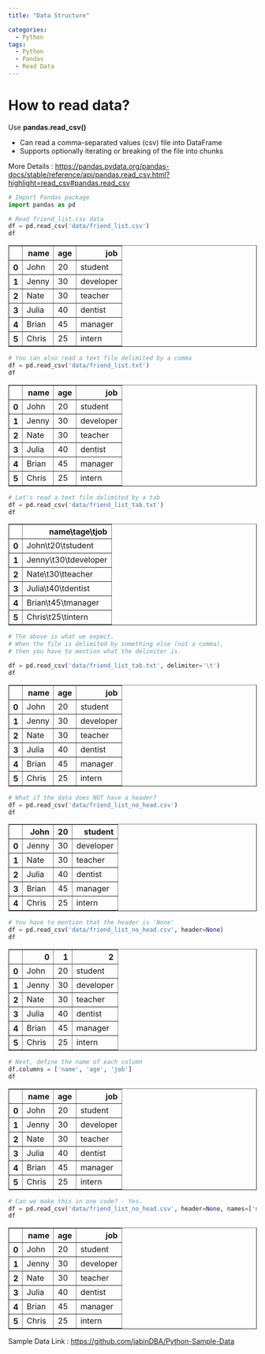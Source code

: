 ```yaml
---
title: "Data Structure"

categories:
  - Python
tags:
  - Python
  - Pandas
  - Read Data
---
```


# How to read data?

Use **pandas.read_csv()**

- Can read a comma-separated values (csv) file into DataFrame
- Supports optionally iterating or breaking of the file into chunks

More Details : https://pandas.pydata.org/pandas-docs/stable/reference/api/pandas.read_csv.html?highlight=read_csv#pandas.read_csv


```python
# Import Pandas package
import pandas as pd
```


```python
# Read friend_list.csv data
df = pd.read_csv('data/friend_list.csv')
df
```




<div>
<style scoped>
    .dataframe tbody tr th:only-of-type {
        vertical-align: middle;
    }

    .dataframe tbody tr th {
        vertical-align: top;
    }

    .dataframe thead th {
        text-align: right;
    }
</style>
<table border="1" class="dataframe">
  <thead>
    <tr style="text-align: right;">
      <th></th>
      <th>name</th>
      <th>age</th>
      <th>job</th>
    </tr>
  </thead>
  <tbody>
    <tr>
      <th>0</th>
      <td>John</td>
      <td>20</td>
      <td>student</td>
    </tr>
    <tr>
      <th>1</th>
      <td>Jenny</td>
      <td>30</td>
      <td>developer</td>
    </tr>
    <tr>
      <th>2</th>
      <td>Nate</td>
      <td>30</td>
      <td>teacher</td>
    </tr>
    <tr>
      <th>3</th>
      <td>Julia</td>
      <td>40</td>
      <td>dentist</td>
    </tr>
    <tr>
      <th>4</th>
      <td>Brian</td>
      <td>45</td>
      <td>manager</td>
    </tr>
    <tr>
      <th>5</th>
      <td>Chris</td>
      <td>25</td>
      <td>intern</td>
    </tr>
  </tbody>
</table>
</div>




```python
# You can also read a text file delimited by a comma
df = pd.read_csv('data/friend_list.txt')
df
```




<div>
<style scoped>
    .dataframe tbody tr th:only-of-type {
        vertical-align: middle;
    }

    .dataframe tbody tr th {
        vertical-align: top;
    }

    .dataframe thead th {
        text-align: right;
    }
</style>
<table border="1" class="dataframe">
  <thead>
    <tr style="text-align: right;">
      <th></th>
      <th>name</th>
      <th>age</th>
      <th>job</th>
    </tr>
  </thead>
  <tbody>
    <tr>
      <th>0</th>
      <td>John</td>
      <td>20</td>
      <td>student</td>
    </tr>
    <tr>
      <th>1</th>
      <td>Jenny</td>
      <td>30</td>
      <td>developer</td>
    </tr>
    <tr>
      <th>2</th>
      <td>Nate</td>
      <td>30</td>
      <td>teacher</td>
    </tr>
    <tr>
      <th>3</th>
      <td>Julia</td>
      <td>40</td>
      <td>dentist</td>
    </tr>
    <tr>
      <th>4</th>
      <td>Brian</td>
      <td>45</td>
      <td>manager</td>
    </tr>
    <tr>
      <th>5</th>
      <td>Chris</td>
      <td>25</td>
      <td>intern</td>
    </tr>
  </tbody>
</table>
</div>




```python
# Let's read a text file delimited by a tab
df = pd.read_csv('data/friend_list_tab.txt')
df
```




<div>
<style scoped>
    .dataframe tbody tr th:only-of-type {
        vertical-align: middle;
    }

    .dataframe tbody tr th {
        vertical-align: top;
    }

    .dataframe thead th {
        text-align: right;
    }
</style>
<table border="1" class="dataframe">
  <thead>
    <tr style="text-align: right;">
      <th></th>
      <th>name\tage\tjob</th>
    </tr>
  </thead>
  <tbody>
    <tr>
      <th>0</th>
      <td>John\t20\tstudent</td>
    </tr>
    <tr>
      <th>1</th>
      <td>Jenny\t30\tdeveloper</td>
    </tr>
    <tr>
      <th>2</th>
      <td>Nate\t30\tteacher</td>
    </tr>
    <tr>
      <th>3</th>
      <td>Julia\t40\tdentist</td>
    </tr>
    <tr>
      <th>4</th>
      <td>Brian\t45\tmanager</td>
    </tr>
    <tr>
      <th>5</th>
      <td>Chris\t25\tintern</td>
    </tr>
  </tbody>
</table>
</div>




```python
# The above is what we expect.
# When the file is delimited by something else (not a comma),
# then you have to mention what the delimiter is.

df = pd.read_csv('data/friend_list_tab.txt', delimiter='\t')
df
```




<div>
<style scoped>
    .dataframe tbody tr th:only-of-type {
        vertical-align: middle;
    }

    .dataframe tbody tr th {
        vertical-align: top;
    }

    .dataframe thead th {
        text-align: right;
    }
</style>
<table border="1" class="dataframe">
  <thead>
    <tr style="text-align: right;">
      <th></th>
      <th>name</th>
      <th>age</th>
      <th>job</th>
    </tr>
  </thead>
  <tbody>
    <tr>
      <th>0</th>
      <td>John</td>
      <td>20</td>
      <td>student</td>
    </tr>
    <tr>
      <th>1</th>
      <td>Jenny</td>
      <td>30</td>
      <td>developer</td>
    </tr>
    <tr>
      <th>2</th>
      <td>Nate</td>
      <td>30</td>
      <td>teacher</td>
    </tr>
    <tr>
      <th>3</th>
      <td>Julia</td>
      <td>40</td>
      <td>dentist</td>
    </tr>
    <tr>
      <th>4</th>
      <td>Brian</td>
      <td>45</td>
      <td>manager</td>
    </tr>
    <tr>
      <th>5</th>
      <td>Chris</td>
      <td>25</td>
      <td>intern</td>
    </tr>
  </tbody>
</table>
</div>




```python
# What if the data does NOT have a header?
df = pd.read_csv('data/friend_list_no_head.csv')
df
```




<div>
<style scoped>
    .dataframe tbody tr th:only-of-type {
        vertical-align: middle;
    }

    .dataframe tbody tr th {
        vertical-align: top;
    }

    .dataframe thead th {
        text-align: right;
    }
</style>
<table border="1" class="dataframe">
  <thead>
    <tr style="text-align: right;">
      <th></th>
      <th>John</th>
      <th>20</th>
      <th>student</th>
    </tr>
  </thead>
  <tbody>
    <tr>
      <th>0</th>
      <td>Jenny</td>
      <td>30</td>
      <td>developer</td>
    </tr>
    <tr>
      <th>1</th>
      <td>Nate</td>
      <td>30</td>
      <td>teacher</td>
    </tr>
    <tr>
      <th>2</th>
      <td>Julia</td>
      <td>40</td>
      <td>dentist</td>
    </tr>
    <tr>
      <th>3</th>
      <td>Brian</td>
      <td>45</td>
      <td>manager</td>
    </tr>
    <tr>
      <th>4</th>
      <td>Chris</td>
      <td>25</td>
      <td>intern</td>
    </tr>
  </tbody>
</table>
</div>




```python
# You have to mention that the header is 'None'
df = pd.read_csv('data/friend_list_no_head.csv', header=None)
df
```




<div>
<style scoped>
    .dataframe tbody tr th:only-of-type {
        vertical-align: middle;
    }

    .dataframe tbody tr th {
        vertical-align: top;
    }

    .dataframe thead th {
        text-align: right;
    }
</style>
<table border="1" class="dataframe">
  <thead>
    <tr style="text-align: right;">
      <th></th>
      <th>0</th>
      <th>1</th>
      <th>2</th>
    </tr>
  </thead>
  <tbody>
    <tr>
      <th>0</th>
      <td>John</td>
      <td>20</td>
      <td>student</td>
    </tr>
    <tr>
      <th>1</th>
      <td>Jenny</td>
      <td>30</td>
      <td>developer</td>
    </tr>
    <tr>
      <th>2</th>
      <td>Nate</td>
      <td>30</td>
      <td>teacher</td>
    </tr>
    <tr>
      <th>3</th>
      <td>Julia</td>
      <td>40</td>
      <td>dentist</td>
    </tr>
    <tr>
      <th>4</th>
      <td>Brian</td>
      <td>45</td>
      <td>manager</td>
    </tr>
    <tr>
      <th>5</th>
      <td>Chris</td>
      <td>25</td>
      <td>intern</td>
    </tr>
  </tbody>
</table>
</div>




```python
# Next, define the name of each column
df.columns = ['name', 'age', 'job']
df
```




<div>
<style scoped>
    .dataframe tbody tr th:only-of-type {
        vertical-align: middle;
    }

    .dataframe tbody tr th {
        vertical-align: top;
    }

    .dataframe thead th {
        text-align: right;
    }
</style>
<table border="1" class="dataframe">
  <thead>
    <tr style="text-align: right;">
      <th></th>
      <th>name</th>
      <th>age</th>
      <th>job</th>
    </tr>
  </thead>
  <tbody>
    <tr>
      <th>0</th>
      <td>John</td>
      <td>20</td>
      <td>student</td>
    </tr>
    <tr>
      <th>1</th>
      <td>Jenny</td>
      <td>30</td>
      <td>developer</td>
    </tr>
    <tr>
      <th>2</th>
      <td>Nate</td>
      <td>30</td>
      <td>teacher</td>
    </tr>
    <tr>
      <th>3</th>
      <td>Julia</td>
      <td>40</td>
      <td>dentist</td>
    </tr>
    <tr>
      <th>4</th>
      <td>Brian</td>
      <td>45</td>
      <td>manager</td>
    </tr>
    <tr>
      <th>5</th>
      <td>Chris</td>
      <td>25</td>
      <td>intern</td>
    </tr>
  </tbody>
</table>
</div>




```python
# Can we make this in one code? - Yes.
df = pd.read_csv('data/friend_list_no_head.csv', header=None, names=['name', 'age', 'job'])
df
```




<div>
<style scoped>
    .dataframe tbody tr th:only-of-type {
        vertical-align: middle;
    }

    .dataframe tbody tr th {
        vertical-align: top;
    }

    .dataframe thead th {
        text-align: right;
    }
</style>
<table border="1" class="dataframe">
  <thead>
    <tr style="text-align: right;">
      <th></th>
      <th>name</th>
      <th>age</th>
      <th>job</th>
    </tr>
  </thead>
  <tbody>
    <tr>
      <th>0</th>
      <td>John</td>
      <td>20</td>
      <td>student</td>
    </tr>
    <tr>
      <th>1</th>
      <td>Jenny</td>
      <td>30</td>
      <td>developer</td>
    </tr>
    <tr>
      <th>2</th>
      <td>Nate</td>
      <td>30</td>
      <td>teacher</td>
    </tr>
    <tr>
      <th>3</th>
      <td>Julia</td>
      <td>40</td>
      <td>dentist</td>
    </tr>
    <tr>
      <th>4</th>
      <td>Brian</td>
      <td>45</td>
      <td>manager</td>
    </tr>
    <tr>
      <th>5</th>
      <td>Chris</td>
      <td>25</td>
      <td>intern</td>
    </tr>
  </tbody>
</table>
</div>



Sample Data Link : https://github.com/jabinDBA/Python-Sample-Data


```python

```
